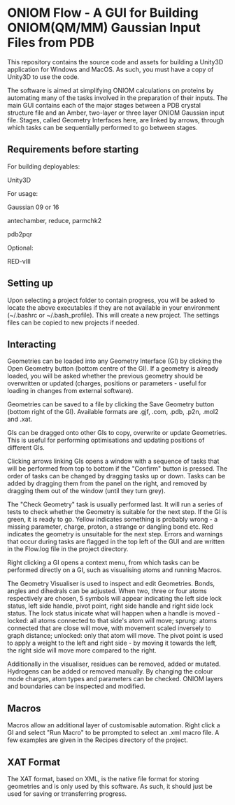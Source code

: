 # ONIOM Flow - A GUI for Building ONIOM(QM/MM) Gaussian Input Files from PDB

This repository contains the source code and assets for building a Unity3D application for Windows and MacOS. As such, you must have a copy of Unity3D to use the code.

The software is aimed at simplifying ONIOM calculations on proteins by automating many of the tasks involved in the preparation of their inputs. The main GUI contains each of the major stages between a PDB crystal structure file and an Amber, two-layer or three layer ONIOM Gaussian input file. Stages, called Geometry Interfaces here, are linked by arrows, through which tasks can be sequentially performed to go between stages.

## Requirements before starting

For building deployables:

Unity3D


For usage:

Gaussian 09 or 16

antechamber, reduce, parmchk2

pdb2pqr


Optional: 

RED-vIII


## Setting up

Upon selecting a project folder to contain progress, you will be asked to locate the above executables if they are not available in your environment (~/.bashrc or ~/.bash_profile). This will create a new project. The settings files can be copied to new projects if needed.

## Interacting

Geometries can be loaded into any Geometry Interface (GI) by clicking the Open Geometry button (bottom centre of the GI). If a geometry is already loaded, you will be asked whether the previous geometry should be overwritten or updated (charges, positions or parameters - useful for loading in changes from external software).

Geometries can be saved to a file by clicking the Save Geometry button (bottom right of the GI). Available formats are .gjf, .com, .pdb, .p2n, .mol2 and .xat.

GIs can be dragged onto other GIs to copy, overwrite or update Geometries. This is useful for performing optimisations and updating positions of different GIs.

Clicking arrows linking GIs opens a window with a sequence of tasks that will be performed from top to bottom if the "Confirm" button is pressed. The order of tasks can be changed by dragging tasks up or down. Tasks can be added by dragging them from the panel on the right, and removed by dragging them out of the window (until they turn grey). 

The "Check Geometry" task is usually performed last. It will run a series of tests to check whether the Geometry is suitable for the next step. If the GI is green, it is ready to go. Yellow indicates something is probably wrong - a missing parameter, charge, proton, a strange or dangling bond etc. Red indicates the geometry is unsuitable for the next step. Errors and warnings that occur during tasks are flagged in the top left of the GUI and are written in the Flow.log file in the project directory.

Right clicking a GI opens a context menu, from which tasks can be performed directly on a GI, such as visualising atoms and running Macros.

The Geometry Visualiser is used to inspect and edit Geometries. Bonds, angles and dihedrals can be adjusted. When two, three or four atoms respectively are chosen, 5 symbols will appear indicating the left side lock status, left side handle, pivot point, right side handle and right side lock status. The lock status inicate what will happen when a handle is moved - locked: all atoms connected to that side's atom will move; sprung: atoms connected that are close will move, with movement scaled inversely to graph distance; unlocked: only that atom will move. The pivot point is used to apply a weight to the left and right side - by moving it towards the left, the right side will move more compared to the right.

Additionally in the visualiser, residues can be removed, added or mutated. Hydrogens can be added or removed manually. By changing the colour mode charges, atom types and parameters can be checked. ONIOM layers and boundaries can be inspected and modified.

## Macros

Macros allow an additional layer of customisable automation. Right click a GI and select "Run Macro" to be prrompted to select an .xml macro file. A few examples are given in the Recipes directory of the project.

## XAT Format

The XAT format, based on XML, is the native file format for storing geometries and is only used by this software. As such, it should just be used for saving or trransferring progress.